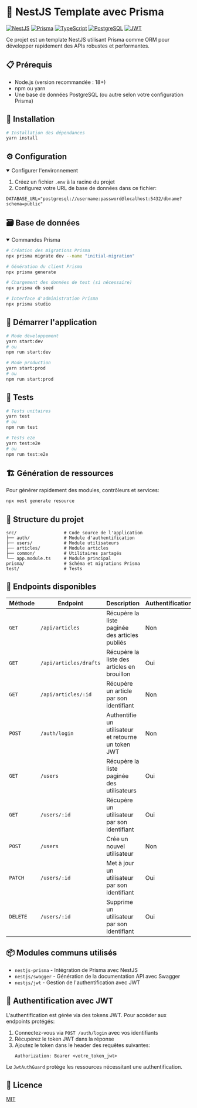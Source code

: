 # 🚀 NestJS Template avec Prisma

[![NestJS](https://img.shields.io/badge/NestJS-E0234E?style=for-the-badge&logo=nestjs&logoColor=white)](https://nestjs.com/)
[![Prisma](https://img.shields.io/badge/Prisma-2D3748?style=for-the-badge&logo=prisma&logoColor=white)](https://www.prisma.io/)
[![TypeScript](https://img.shields.io/badge/TypeScript-3178C6?style=for-the-badge&logo=typescript&logoColor=white)](https://www.typescriptlang.org/)
[![PostgreSQL](https://img.shields.io/badge/PostgreSQL-316192?style=for-the-badge&logo=postgresql&logoColor=white)](https://www.postgresql.org/)
[![JWT](https://img.shields.io/badge/JWT-000000?style=for-the-badge&logo=json-web-tokens&logoColor=white)](https://jwt.io/)

Ce projet est un template NestJS utilisant Prisma comme ORM pour développer rapidement des APIs robustes et performantes.

## 📋 Prérequis

- Node.js (version recommandée : 18+)
- npm ou yarn
- Une base de données PostgreSQL (ou autre selon votre configuration Prisma)

## 🔧 Installation

```bash
# Installation des dépendances
yarn install
```

## ⚙️ Configuration

<details open>
<summary>Configurer l'environnement</summary>

1. Créez un fichier `.env` à la racine du projet
2. Configurez votre URL de base de données dans ce fichier:

```properties
DATABASE_URL="postgresql://username:password@localhost:5432/dbname?schema=public"
```
</details>

## 🗃️ Base de données

<details open>
<summary>Commandes Prisma</summary>

```bash
# Création des migrations Prisma
npx prisma migrate dev --name "initial-migration"

# Génération du client Prisma
npx prisma generate

# Chargement des données de test (si nécessaire)
npx prisma db seed

# Interface d'administration Prisma
npx prisma studio
```
</details>

## 🚦 Démarrer l'application

```bash
# Mode développement
yarn start:dev
# ou
npm run start:dev

# Mode production
yarn start:prod
# ou
npm run start:prod
```

## 🧪 Tests

```bash
# Tests unitaires
yarn test
# ou
npm run test

# Tests e2e
yarn test:e2e
# ou
npm run test:e2e
```

## 🏗️ Génération de ressources

Pour générer rapidement des modules, contrôleurs et services:

```bash
npx nest generate resource
```

## 📁 Structure du projet

```
src/                  # Code source de l'application
├── auth/             # Module d'authentification
├── users/            # Module utilisateurs
├── articles/         # Module articles
├── common/           # Utilitaires partagés
└── app.module.ts     # Module principal
prisma/               # Schéma et migrations Prisma
test/                 # Tests
```

## 🔌 Endpoints disponibles

| Méthode | Endpoint | Description | Authentification |
|---------|----------|-------------|------------------|
| `GET` | `/api/articles` | Récupère la liste paginée des articles publiés | Non |
| `GET` | `/api/articles/drafts` | Récupère la liste des articles en brouillon | Oui |
| `GET` | `/api/articles/:id` | Récupère un article par son identifiant | Non |
| `POST` | `/auth/login` | Authentifie un utilisateur et retourne un token JWT | Non |
| `GET` | `/users` | Récupère la liste paginée des utilisateurs | Oui |
| `GET` | `/users/:id` | Récupère un utilisateur par son identifiant | Oui |
| `POST` | `/users` | Crée un nouvel utilisateur | Non |
| `PATCH` | `/users/:id` | Met à jour un utilisateur par son identifiant | Oui |
| `DELETE` | `/users/:id` | Supprime un utilisateur par son identifiant | Oui |

## 📦 Modules communs utilisés

- `nestjs-prisma` - Intégration de Prisma avec NestJS
- `nestjs/swagger` - Génération de la documentation API avec Swagger
- `nestjs/jwt` - Gestion de l'authentification avec JWT

## 🔐 Authentification avec JWT

L'authentification est gérée via des tokens JWT. Pour accéder aux endpoints protégés:

1. Connectez-vous via `POST /auth/login` avec vos identifiants
2. Récupérez le token JWT dans la réponse
3. Ajoutez le token dans le header des requêtes suivantes:
   ```
   Authorization: Bearer <votre_token_jwt>
   ```

Le `JwtAuthGuard` protège les ressources nécessitant une authentification.

## 📝 Licence

[MIT](LICENSE)
